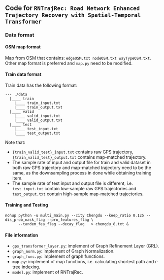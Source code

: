## Code for `RNTrajRec: Road Network Enhanced Trajectory Recovery with Spatial-Temporal Transformer`

### Data format

#### OSM map format

Map from OSM that contains: `edgeOSM.txt nodeOSM.txt wayTypeOSM.txt`. Other map format is preferred and `map.py` need to be modified.

#### Train data format

Train data has the following format: 

```
--- ./data
  |____ train
    |____ train_input.txt
    |____ train_output.txt
  |____ valid
    |____ valid_input.txt
    |____ valid_output.txt
  |____ test
    |____ test_input.txt
    |____ test_output.txt
```

Note that:
* `{train_valid_test}_input.txt` contains raw GPS trajectory, `{train_valid_test}_output.txt` contains map-matched trajectory.
* The sample rate of input and output file for train and valid dataset in both raw GPS trajectory and map-matched trajectory need to be the same, as the downsampling process in done while obtaining training item.
* The sample rate of test input and output file is different, i.e. `test_input.txt` contain low-sample raw GPS trajectories and `test_output.txt` contain high-sample map-matched trajectories.

#### Training and Testing

```
nohup python -u multi_main.py --city Chengdu --keep_ratio 0.125 --dis_prob_mask_flag --pro_features_flag \
      --tandem_fea_flag --decay_flag   > chengdu_8.txt &
```

#### File information

* `gps_transformer_layer.py`: implement of Graph Refinement Layer (GRL).
* `graph_norm.py`: implement of Graph Normalization.
* `graph_func.py`: implement of graph functions.
* `map.py`: implement of map functions, i.e. calculating shortest path and r-tree indexing.
* `model.py`: implement of RNTrajRec.
